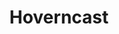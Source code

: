 ---
title: "Hoverncast"
index:
  - hoverncast
permalink: /lore/hoverncast/
excerpt: "A large half-island located in the south of Durn, mostly inhabited by dwarves."
# header:
#   overlay_image: /assets/images/lore/hoverncast/header.png
#   teaser: /assets/images/lore/hoverncast/header.jpg
---